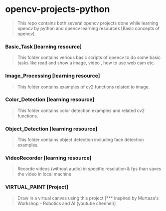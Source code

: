 # opencv-projects-python
> This repo contains both several opencv projects done while learning opencv by python and opencv learning resources [Basic concepts of opencv].

### Basic_Task [learning resource]
>This folder contains verious basic scripts of opencv to do some basic tasks like read and show a image, video , how to use web cam etc.

### Image_Processing [learning resource]
> This folder contains examples of cv2 functions related to image.

### Color_Detection [learning resource]
> This folder contains color detection examples and related cv2 functions.

### Object_Detection [learning resource]
> This folder contains object detection including face detection examples.

### VideoRecorder [learning resource]
> Recorde videos (without audio) in specific resolution & fps than saves the video in local machine

### VIRTUAL_PAINT [Project]
> Draw in a virtual canvas using this project [*** inspired by Murtaza's Workshop - Robotics and AI (youtube chennel)]
